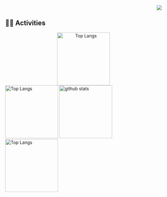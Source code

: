 <!-- 1. GitHub usernameを変更 -->
<div align="right">
  <img src="https://komarev.com/ghpvc/?username=maco-macoo" />
</div>


## 🏃‍♀️ Activities
<div align="center"> 
  <img alt="Top Langs" height="170px" src="https://github-profile-summary-cards.vercel.app/api/cards/profile-details?username=maco-macoo&theme=default" />
</div>

<div align="left"> 
  <img alt="Top Langs" height="170px" src="https://github-profile-summary-cards.vercel.app/api/cards/profile-details?username=maco-macoo&theme=default" />
  <!-- GitHub Stats -->
  <img alt="github stats" height="170px" src="https://github-readme-stats.vercel.app/api?username=maco-macoo&count_private=true&show_icons=true&theme=compact" />
  <!-- Languages -->
  <img alt="Top Langs" height="170px" src="https://github-readme-stats.vercel.app/api/top-langs/?username=maco-macoo&layout=compact&theme=compact" />
</div>
